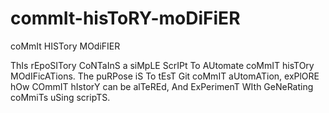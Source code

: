 # commIt-hisToRY-moDiFiER
coMmIt HISTory MOdiFIER

ThIs rEpoSITory CoNTaInS a siMpLE ScrIPt To AUtomate coMmIT hisTOry MOdIFicATions. The puRPose iS To tEsT Git coMmIT aUtomATion, exPlORE hOw COmmIT hIstorY can be alTeREd, And ExPerimenT WIth GeNeRating coMmiTs uSing scripTS.
